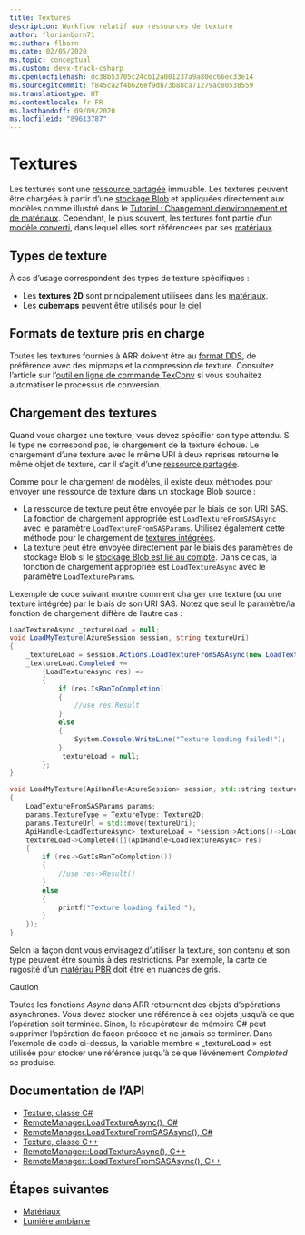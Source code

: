 ```yaml
---
title: Textures
description: Workflow relatif aux ressources de texture
author: florianborn71
ms.author: flborn
ms.date: 02/05/2020
ms.topic: conceptual
ms.custom: devx-track-csharp
ms.openlocfilehash: dc38b53705c24cb12a001237a9a80ec66ec33e14
ms.sourcegitcommit: f845ca2f4b626ef9db73b88ca71279ac80538559
ms.translationtype: HT
ms.contentlocale: fr-FR
ms.lasthandoff: 09/09/2020
ms.locfileid: "89613787"
---
```

# <a name="textures"></a>Textures

Les textures sont une [ressource partagée](../concepts/lifetime.md) immuable. Les textures peuvent être chargées à partir d’une [stockage Blob](../how-tos/conversion/blob-storage.md) et appliquées directement aux modèles comme illustré dans le [Tutoriel : Changement d’environnement et de matériaux](../tutorials/unity/materials-lighting-effects/materials-lighting-effects.md). Cependant, le plus souvent, les textures font partie d’un [modèle converti](../how-tos/conversion/model-conversion.md), dans lequel elles sont référencées par ses [matériaux](materials.md).

## <a name="texture-types"></a>Types de texture

À cas d’usage correspondent des types de texture spécifiques :

* Les **textures 2D** sont principalement utilisées dans les [matériaux](materials.md).
* Les **cubemaps** peuvent être utilisés pour le [ciel](../overview/features/sky.md).

## <a name="supported-texture-formats"></a>Formats de texture pris en charge

Toutes les textures fournies à ARR doivent être au [format DDS](https://en.wikipedia.org/wiki/DirectDraw_Surface), de préférence avec des mipmaps et la compression de texture. Consultez l’article sur l’[outil en ligne de commande TexConv](../resources/tools/tex-conv.md) si vous souhaitez automatiser le processus de conversion.

## <a name="loading-textures"></a>Chargement des textures

Quand vous chargez une texture, vous devez spécifier son type attendu. Si le type ne correspond pas, le chargement de la texture échoue.
Le chargement d’une texture avec le même URI à deux reprises retourne le même objet de texture, car il s’agit d’une [ressource partagée](../concepts/lifetime.md).

Comme pour le chargement de modèles, il existe deux méthodes pour envoyer une ressource de texture dans un stockage Blob source :

* La ressource de texture peut être envoyée par le biais de son URI SAS. La fonction de chargement appropriée est `LoadTextureFromSASAsync` avec le paramètre `LoadTextureFromSASParams`. Utilisez également cette méthode pour le chargement de [textures intégrées](../overview/features/sky.md#built-in-environment-maps).
* La texture peut être envoyée directement par le biais des paramètres de stockage Blob si le [stockage Blob est lié au compte](../how-tos/create-an-account.md#link-storage-accounts). Dans ce cas, la fonction de chargement appropriée est `LoadTextureAsync` avec le paramètre `LoadTextureParams`.

L’exemple de code suivant montre comment charger une texture (ou une texture intégrée) par le biais de son URI SAS. Notez que seul le paramètre/la fonction de chargement diffère de l’autre cas :

```cs
LoadTextureAsync _textureLoad = null;
void LoadMyTexture(AzureSession session, string textureUri)
{
    _textureLoad = session.Actions.LoadTextureFromSASAsync(new LoadTextureFromSASParams(textureUri, TextureType.Texture2D));
    _textureLoad.Completed +=
        (LoadTextureAsync res) =>
        {
            if (res.IsRanToCompletion)
            {
                //use res.Result
            }
            else
            {
                System.Console.WriteLine("Texture loading failed!");
            }
            _textureLoad = null;
        };
}
```

```cpp
void LoadMyTexture(ApiHandle<AzureSession> session, std::string textureUri)
{
    LoadTextureFromSASParams params;
    params.TextureType = TextureType::Texture2D;
    params.TextureUrl = std::move(textureUri);
    ApiHandle<LoadTextureAsync> textureLoad = *session->Actions()->LoadTextureFromSASAsync(params);
    textureLoad->Completed([](ApiHandle<LoadTextureAsync> res)
    {
        if (res->GetIsRanToCompletion())
        {
            //use res->Result()
        }
        else
        {
            printf("Texture loading failed!");
        }
    });
}
```

Selon la façon dont vous envisagez d’utiliser la texture, son contenu et son type peuvent être soumis à des restrictions. Par exemple, la carte de rugosité d’un [matériau PBR](../overview/features/pbr-materials.md) doit être en nuances de gris.

> [!CAUTION]
> Toutes les fonctions *Async* dans ARR retournent des objets d’opérations asynchrones. Vous devez stocker une référence à ces objets jusqu’à ce que l’opération soit terminée. Sinon, le récupérateur de mémoire C# peut supprimer l’opération de façon précoce et ne jamais se terminer. Dans l’exemple de code ci-dessus, la variable membre « _textureLoad » est utilisée pour stocker une référence jusqu’à ce que l’événement *Completed* se produise.

## <a name="api-documentation"></a>Documentation de l’API

* [Texture, classe C#](https://docs.microsoft.com/dotnet/api/microsoft.azure.remoterendering.texture)
* [RemoteManager.LoadTextureAsync(), C#](https://docs.microsoft.com/dotnet/api/microsoft.azure.remoterendering.remotemanager.loadtextureasync)
* [RemoteManager.LoadTextureFromSASAsync(), C#](https://docs.microsoft.com/dotnet/api/microsoft.azure.remoterendering.remotemanager.loadtexturefromsasasync)
* [Texture, classe C++](https://docs.microsoft.com/cpp/api/remote-rendering/texture)
* [RemoteManager::LoadTextureAsync(), C++](https://docs.microsoft.com/cpp/api/remote-rendering/remotemanager#loadtextureasync)
* [RemoteManager::LoadTextureFromSASAsync(), C++](https://docs.microsoft.com/cpp/api/remote-rendering/remotemanager#loadtexturefromsasasync)

## <a name="next-steps"></a>Étapes suivantes

* [Matériaux](materials.md)
* [Lumière ambiante](../overview/features/sky.md)
